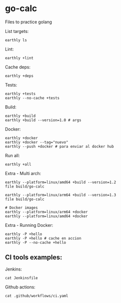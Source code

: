# go-calc
Files to practice golang

List targets:
```
earthly ls
```

Lint:
```
earthly +lint
```

Cache deps:
```
earthly +deps
```

Tests:
```
earthly +tests
earthly --no-cache +tests
```

Build:
```
earthly +build
earthly +build --version=1.0 # args
```


Docker:
```
earthly +docker
earthly +docker --tag="nuevo"
earthly --push +docker # para enviar al docker hub
```

Run all:
```
earthly +all
```

Extra - Multi arch:
```
earthly --platform=linux/amd64 +build --version=1.2
file build/go-calc

earthly --platform=linux/arm64 +build --version=1.3
file build/go-calc

# Docker images
earthly --platform=linux/arm64 +docker
earthly --platform=linux/amd64 +docker
```

Extra - Running Docker:
```
earthly -P +hello
earthly -P +hello # cache en accion
earthly -P --no-cache +hello
```

## CI tools examples:
Jenkins:
```
cat Jenkinsfile
```

Github actions:
```
cat .github/workflows/ci.yaml
```

